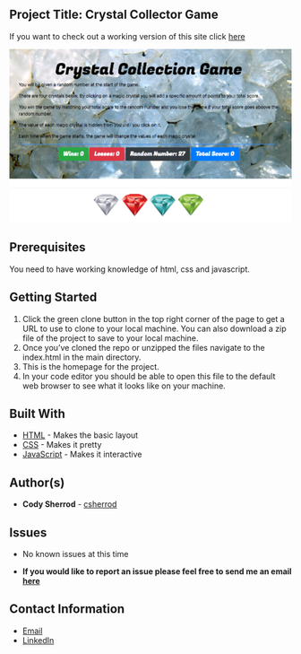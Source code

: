 ## Project Title: Crystal Collector Game

If you want to check out a working version of this site click [here](https://csherrod.github.io/Crystal-Collector)

![Crystal Collection Game](/assets/images/Crystal-Collector.png)

## Prerequisites

You need to have working knowledge of html, css and javascript.

## Getting Started
1.  Click the green clone button in the top right corner of the page to get a URL to use to clone to your local machine. You can also download a zip file of the project to save to your local machine.
2.  Once you’ve cloned the repo or unzipped the files navigate to the index.html in the main directory.
3. This is the homepage for the project.
4. In your code editor you should be able to open this file to the default web browser to see what it looks like on your machine.

## Built With
* [HTML](https://developer.mozilla.org/en-US/docs/Web/HTML) - Makes the basic layout
* [CSS](https://developer.mozilla.org/en-US/docs/Web/CSS) - Makes it pretty
* [JavaScript](https://developer.mozilla.org/en-US/docs/Web/JavaScript) - Makes it interactive

## Author(s)
* **Cody Sherrod** - [csherrod](https://github.com/csherrod)

## Issues
* No known issues at this time

* **If you would like to report an issue please feel free to send me an email [here](mailto:w.cody.sherrod@gmail.com)**

## Contact Information
* [Email](mailto:w.cody.sherrod@gmail.com)
* [LinkedIn](www.linkedin.com/in/cody-sherrod)
